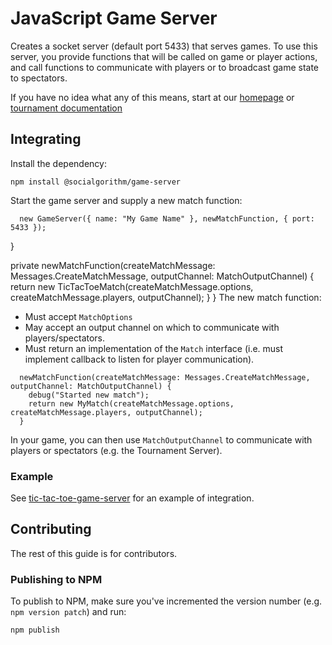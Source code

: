 # JavaScript Game Server

Creates a socket server (default port 5433) that serves games. To use this server, you provide functions that will be called on game or player actions, and call functions to communicate with players or to broadcast game state to spectators.

If you have no idea what any of this means, start at our [homepage](https://socialgorithm.org/) or [tournament documentation](https://socialgorithm.org/docs)

## Integrating

Install the dependency:

`npm install @socialgorithm/game-server`

Start the game server and supply a new match function:

```
  new GameServer({ name: "My Game Name" }, newMatchFunction, { port: 5433 });
```
  }

  private newMatchFunction(createMatchMessage: Messages.CreateMatchMessage, outputChannel: MatchOutputChannel) {
    return new TicTacToeMatch(createMatchMessage.options, createMatchMessage.players, outputChannel);
  }
}
The new match function:

* Must accept `MatchOptions`
* May accept an output channel on which to communicate with players/spectators. 
* Must return an implementation of the `Match` interface (i.e. must implement callback to listen for player communication).

```
  newMatchFunction(createMatchMessage: Messages.CreateMatchMessage, outputChannel: MatchOutputChannel) {
    debug("Started new match");
    return new MyMatch(createMatchMessage.options, createMatchMessage.players, outputChannel);
  }
```

In your game, you can then use `MatchOutputChannel` to communicate with players or spectators (e.g. the Tournament Server). 

### Example

See [tic-tac-toe-game-server](https://github.com/socialgorithm/tic-tac-toe-game-server) for an example of integration.

## Contributing

The rest of this guide is for contributors.

### Publishing to NPM

To publish to NPM, make sure you've incremented the version number (e.g. `npm version patch`) and run:

```
npm publish
```
